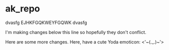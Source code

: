 # ak_repo
dvasfg EJHKFGQKWEYFGQWK
dvasfg




I'm making changes below this line so hopefully they don't conflict.



Here are some more changes. Here, have a cute Yoda emoticon: 
<'~(._.)~'>
